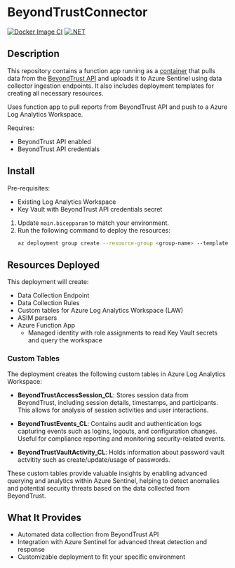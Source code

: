 # BeyondTrustConnector

[![Docker Image CI](https://github.com/FrodeHus/BeyondTrustConnector/actions/workflows/docker-image.yml/badge.svg)](https://github.com/FrodeHus/BeyondTrustConnector/actions/workflows/docker-image.yml)
[![.NET](https://github.com/FrodeHus/BeyondTrustConnector/actions/workflows/dotnet.yml/badge.svg)](https://github.com/FrodeHus/BeyondTrustConnector/actions/workflows/dotnet.yml)

## Description

This repository contains a function app running as a [container](https://hub.docker.com/r/frodehus/beyondtrustconnector) that pulls data from the [BeyondTrust API](https://www.beyondtrust.com/docs/privileged-remote-access/how-to/integrations/api/reporting/index.htm) and uploads it to Azure Sentinel using data collector ingestion endpoints. It also includes deployment templates for creating all necessary resources.

Uses function app to pull reports from BeyondTrust API and push to a Azure Log Analytics Workspace.

Requires:
- BeyondTrust API enabled
- BeyondTrust API credentials

## Install

Pre-requisites:
- Existing Log Analytics Workspace
- Key Vault with BeyondTrust API credentials secret

1. Update `main.bicepparam` to match your environment.
2. Run the following command to deploy the resources:
   ```sh
   az deployment group create --resource-group <group-name> --template-file main.bicep --parameters main.bicepparam
   ```

## Resources Deployed

This deployment will create:
- Data Collection Endpoint
- Data Collection Rules
- Custom tables for Azure Log Analytics Workspace (LAW)
- ASIM parsers
- Azure Function App
  - Managed identity with role assignments to read Key Vault secrets and query the workspace

### Custom Tables

The deployment creates the following custom tables in Azure Log Analytics Workspace:

- **BeyondTrustAccessSession_CL**: Stores session data from BeyondTrust, including session details, timestamps, and participants. This allows for analysis of session activities and user interactions.

- **BeyondTrustEvents_CL**: Contains audit and authentication logs capturing events such as logins, logouts, and configuration changes. Useful for compliance reporting and monitoring security-related events.

- **BeyondTrustVaultActivity_CL**: Holds information about password vault actvitity such as create/update/usage of passwords.

These custom tables provide valuable insights by enabling advanced querying and analytics within Azure Sentinel, helping to detect anomalies and potential security threats based on the data collected from BeyondTrust.

## What It Provides

- Automated data collection from BeyondTrust API
- Integration with Azure Sentinel for advanced threat detection and response
- Customizable deployment to fit your specific environment

